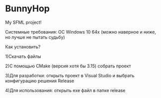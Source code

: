 # BunnyHop
My SFML project!

Системные требования:
ОС Windows 10 64х (можно наверное и ниже, но лучше не пытать судьбу)

Как установить?

1)Скачать файлы

2)С помощью CMake (версия хотя бы 3.15) собрать проект

3)Для разработки: открыть проект в Visual Studio и выбрать конфигурацию решения Release

4)Для использования: открыть exe файл в папке release
